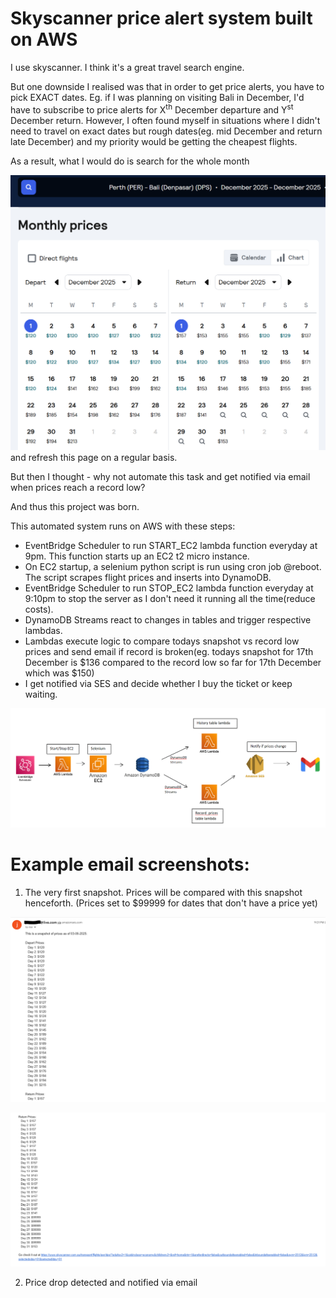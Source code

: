 # Skyscanner price alert system built on AWS

I use skyscanner. I think it's a great travel search engine.

But one downside I realised was that in order to get price alerts, you have to pick EXACT dates. Eg. if I was planning on visiting Bali in December, I'd have to subscribe to price alerts for X<sup>th</sup> December departure and Y<sup>st</sup> December return. However, I often found myself in situations where I didn't need to travel on exact dates but rough dates(eg. mid December and return late December) and my priority would be getting the cheapest flights.

As a result, what I would do is search for the whole month

![alt text](screenshots/image.png)
and refresh this page on a regular basis.

But then I thought - why not automate this task and get notified via email when prices reach a record low?

And thus this project was born.

This automated system runs on AWS with these steps:

-  EventBridge Scheduler to run START_EC2 lambda function everyday at 9pm. This function starts up an EC2 t2 micro instance.
-  On EC2 startup, a selenium python script is run using cron job @reboot. The script scrapes flight prices and inserts into DynamoDB.
-  EventBridge Scheduler to run STOP_EC2 lambda function everyday at 9:10pm to stop the server as I don't need it running all the time(reduce costs).
-  DynamoDB Streams react to changes in tables and trigger respective lambdas.
-  Lambdas execute logic to compare todays snapshot vs record low prices and send email if record is broken(eg. todays snapshot for 17th December is $136 compared to the record low so far for 17th December which was $150)
-  I get notified via SES and decide whether I buy the ticket or keep waiting.

![alt text](screenshots/image-1.png)

# Example email screenshots:

1. The very first snapshot. Prices will be compared with this snapshot henceforth. (Prices set to $99999 for dates that don't have a price yet)

![alt text](screenshots/email-1.png)

![alt text](screenshots/email-2.png)

2. Price drop detected and notified via email
